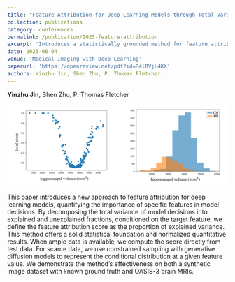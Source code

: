 ```yaml
---
title: "Feature Attribution for Deep Learning Models through Total Variance Decomposition"
collection: publications
category: conferences
permalink: /publication/2025-feature-attribution
excerpt: 'Introduces a statistically grounded method for feature attribution by decomposing model decision variance, enhancing interpretability in deep learning models.'
date: 2025-06-04
venue: 'Medical Imaging with Deep Learning'
paperurl: 'https://openreview.net/pdf?id=R4lRVjL4KX'
authors: Yinzhu Jin, Shen Zhu, P. Thomas Fletcher
---
```


**Yinzhu Jin**, Shen Zhu, P. Thomas Fletcher

![](/images/publications/feature_attribution.PNG)

This paper introduces a new approach to feature attribution for deep learning models, quantifying the importance of specific features in model decisions. By decomposing the total variance of model decisions into explained and unexplained fractions, conditioned on the target feature, we define the feature attribution score as the proportion of explained variance. This method offers a solid statistical foundation and normalized quantitative results. When ample data is available, we compute the score directly from test data. For scarce data, we use constrained sampling with generative diffusion models to represent the conditional distribution at a given feature value. We demonstrate the method’s effectiveness on both a synthetic image dataset with known ground truth and OASIS-3 brain MRIs.
